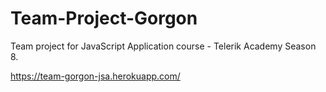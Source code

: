 # Team-Project-Gorgon
Team project for JavaScript Application course - Telerik Academy Season 8.

https://team-gorgon-jsa.herokuapp.com/
